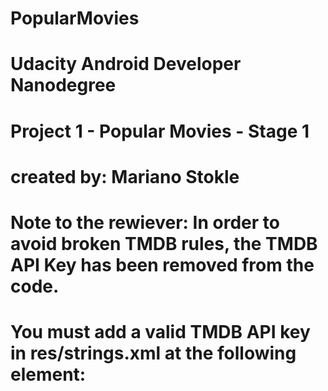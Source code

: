 # PopularMovies
# Udacity Android Developer Nanodegree
# Project 1 - Popular Movies - Stage 1
# 
# created by: Mariano Stokle
#
# Note to the rewiever: In order to avoid broken TMDB rules, the TMDB API Key has been removed from the code. 
# You must add a valid TMDB API key in res/strings.xml at the following element:
# <string name="TMDB_API_KEY"></string>
#
